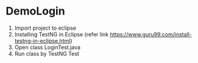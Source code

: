 # DemoLogin
1. Import project to eclipse
2. Installing TestNG in Eclipse (refer link https://www.guru99.com/install-testng-in-eclipse.html)
3. Open class LoginTest.java
4. Run class by TestNG Test
